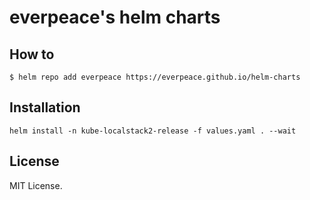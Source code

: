 # everpeace's helm charts

## How to
```
$ helm repo add everpeace https://everpeace.github.io/helm-charts
```
## Installation
```
helm install -n kube-localstack2-release -f values.yaml . --wait
```
## License
MIT License.

